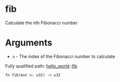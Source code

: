 # fib

Calculate the nth Fibonacci number
# Arguments
- `n` - The index of the Fibonacci number to calculate

Fully qualified path: [hello_world](./hello_world.md)::[fib](./hello_world-fib.md)

<pre><code class="language-cairo">fn fib(mut n: u32) -&gt; u32</code></pre>

